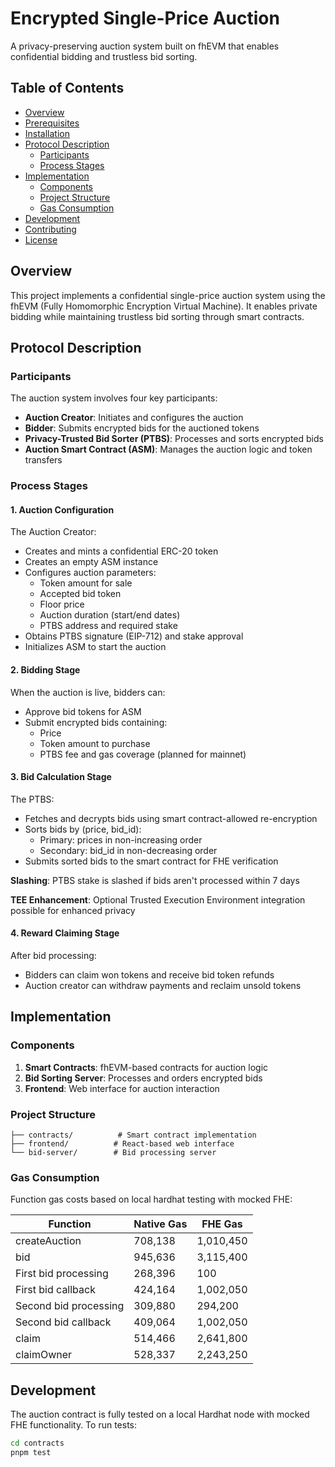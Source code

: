 # Encrypted Single-Price Auction

A privacy-preserving auction system built on fhEVM that enables confidential bidding and trustless bid sorting.

## Table of Contents

- [Overview](#overview)
- [Prerequisites](#prerequisites)
- [Installation](#installation)
- [Protocol Description](#protocol-description)
  - [Participants](#participants)
  - [Process Stages](#process-stages)
- [Implementation](#implementation)
  - [Components](#components)
  - [Project Structure](#project-structure)
  - [Gas Consumption](#gas-consumption)
- [Development](#development)
- [Contributing](#contributing)
- [License](#license)

## Overview

This project implements a confidential single-price auction system using the fhEVM (Fully Homomorphic Encryption Virtual Machine). It enables private bidding while maintaining trustless bid sorting through smart contracts.

## Protocol Description

### Participants

The auction system involves four key participants:

- **Auction Creator**: Initiates and configures the auction
- **Bidder**: Submits encrypted bids for the auctioned tokens
- **Privacy-Trusted Bid Sorter (PTBS)**: Processes and sorts encrypted bids
- **Auction Smart Contract (ASM)**: Manages the auction logic and token transfers

### Process Stages

#### 1. Auction Configuration

The Auction Creator:

- Creates and mints a confidential ERC-20 token
- Creates an empty ASM instance
- Configures auction parameters:
  - Token amount for sale
  - Accepted bid token
  - Floor price
  - Auction duration (start/end dates)
  - PTBS address and required stake
- Obtains PTBS signature (EIP-712) and stake approval
- Initializes ASM to start the auction

#### 2. Bidding Stage

When the auction is live, bidders can:

- Approve bid tokens for ASM
- Submit encrypted bids containing:
  - Price
  - Token amount to purchase
  - PTBS fee and gas coverage (planned for mainnet)

#### 3. Bid Calculation Stage

The PTBS:

- Fetches and decrypts bids using smart contract-allowed re-encryption
- Sorts bids by (price, bid_id):
  - Primary: prices in non-increasing order
  - Secondary: bid_id in non-decreasing order
- Submits sorted bids to the smart contract for FHE verification

**Slashing**: PTBS stake is slashed if bids aren't processed within 7 days

**TEE Enhancement**: Optional Trusted Execution Environment integration possible for enhanced privacy

#### 4. Reward Claiming Stage

After bid processing:

- Bidders can claim won tokens and receive bid token refunds
- Auction creator can withdraw payments and reclaim unsold tokens

## Implementation

### Components

1. **Smart Contracts**: fhEVM-based contracts for auction logic
2. **Bid Sorting Server**: Processes and orders encrypted bids
3. **Frontend**: Web interface for auction interaction

### Project Structure

```
├── contracts/          # Smart contract implementation
├── frontend/          # React-based web interface
└── bid-server/        # Bid processing server
```

### Gas Consumption

Function gas costs based on local hardhat testing with mocked FHE:

| Function              | Native Gas | FHE Gas   |
| --------------------- | ---------- | --------- |
| createAuction         | 708,138    | 1,010,450 |
| bid                   | 945,636    | 3,115,400 |
| First bid processing  | 268,396    | 100       |
| First bid callback    | 424,164    | 1,002,050 |
| Second bid processing | 309,880    | 294,200   |
| Second bid callback   | 409,064    | 1,002,050 |
| claim                 | 514,466    | 2,641,800 |
| claimOwner            | 528,337    | 2,243,250 |

## Development

The auction contract is fully tested on a local Hardhat node with mocked FHE functionality. To run tests:

```bash
cd contracts
pnpm test
```
